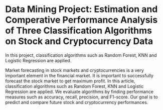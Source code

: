 # Data Mining Project: Estimation and Comperative Performance Analysis of Three Classification Algorithms on Stock and Cryptocurrency Data

In this project, classification algorithms such as Random Forest, KNN and Logistic Regression are applied.


Market forecasting in stock markets and cryptocurrencies is a very important element in the financial market. It is important to successfully forecast the stock market to get maximum profit. In this article, classification algorithms such as Random Forest, KNN and Logistic Regression are applied. We evaluate algorithms by finding performance measures such as accuracy, recall, precision, and F1-score. Our goal is to predict and compare future stock and cryptocurrency performances.
